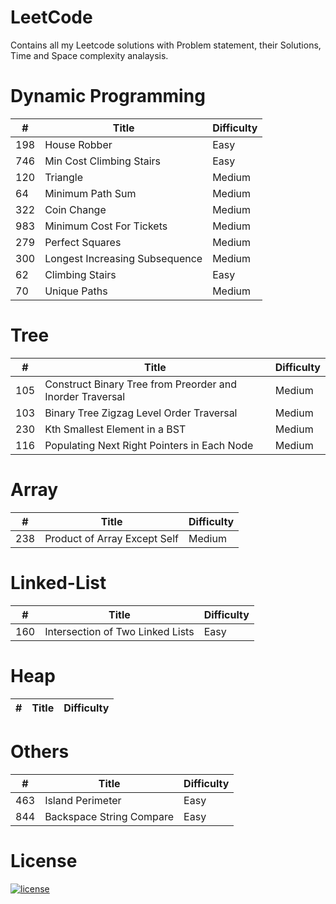 # LeetCode
Contains all my Leetcode solutions with Problem statement, their Solutions, Time and Space complexity analaysis.

# Dynamic Programming 
| # | Title | Difficulty | 
| --- | --- | --- |
| 198 | House Robber | Easy |
| 746 | Min Cost Climbing Stairs | Easy |
| 120 | Triangle | Medium |
| 64 | Minimum Path Sum | Medium |
| 322 | Coin Change | Medium |
| 983 | Minimum Cost For Tickets | Medium |
| 279 | Perfect Squares | Medium |
| 300 | Longest Increasing Subsequence | Medium |
| 62 | Climbing Stairs | Easy |
| 70 | Unique Paths | Medium |



# Tree
| # | Title | Difficulty |
| --- | --- | --- |
| 105 | Construct Binary Tree from Preorder and Inorder Traversal | Medium |
| 103 | Binary Tree Zigzag Level Order Traversal | Medium |
| 230 | Kth Smallest Element in a BST | Medium |
| 116 | Populating Next Right Pointers in Each Node | Medium |

# Array
| # | Title | Difficulty |
| --- | --- | --- |
| 238 | Product of Array Except Self | Medium |

# Linked-List
| # | Title | Difficulty |
| --- | --- | --- |
| 160 | Intersection of Two Linked Lists| Easy |

# Heap
| # | Title | Difficulty |
| --- | --- | --- |

# Others
| # | Title | Difficulty |
| --- | --- | --- |
| 463 | Island Perimeter | Easy |
| 844 | Backspace String Compare | Easy |


# License

[![license](https://img.shields.io/github/license/DAVFoundation/captain-n3m0.svg?style=flat-square)](https://github.com/DAVFoundation/captain-n3m0/blob/master/LICENSE)
